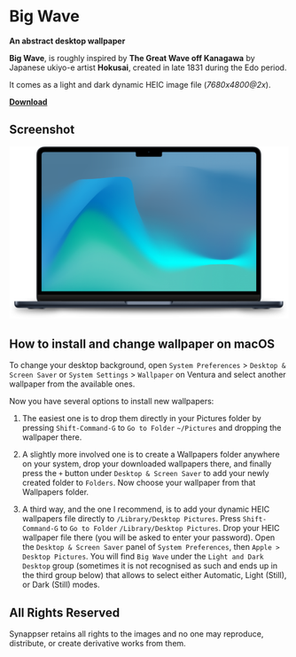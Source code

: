 # Big Wave

**An abstract desktop wallpaper**

**Big Wave**, is roughly inspired by **The Great Wave off Kanagawa** by Japanese ukiyo-e artist **Hokusai**, created in late 1831 during the Edo period.

It comes as a light and dark dynamic HEIC image file  (*7680x4800@2x*).

**[Download](./BigWave.heic?raw=true)**

## Screenshot

<img src="./BigWave@2x.png?raw=true" width="526" />

## How to install and change wallpaper on macOS

To change your desktop background, open `System Preferences` > `Desktop & Screen Saver`  or `System Settings` > `Wallpaper` on Ventura and select another wallpaper from the available ones.

Now you have several options to install new wallpapers:

1. The easiest one is to drop them directly in your Pictures folder by pressing `Shift-Command-G` to `Go to Folder` `~/Pictures` and dropping the wallpaper there.

2. A slightly more involved one is to create a Wallpapers folder anywhere on your system, drop your downloaded wallpapers there, and finally press the `+` button under `Desktop & Screen Saver` to add your newly created folder to `Folders`. Now choose your wallpaper from that Wallpapers folder.

3. A third way, and the one I recommend, is to add your dynamic HEIC wallpapers file directly to `/Library/Desktop Pictures`. Press `Shift-Command-G` to `Go to Folder` `/Library/Desktop Pictures`. Drop your HEIC wallpaper file there (you will be asked to enter your password). Open the `Desktop & Screen Saver` panel of `System Preferences`, then `Apple > Desktop Pictures`. You will find `Big Wave` under the `Light and Dark Desktop` group (sometimes it is not recognised as such and ends up in the third group below) that allows to select either Automatic, Light (Still), or Dark (Still) modes.

## All Rights Reserved

Synappser retains all rights to the images and no one may reproduce, distribute, or create derivative works from them.

